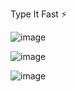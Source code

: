 Type It Fast ⚡

![image](https://user-images.githubusercontent.com/68879676/193414609-9d63cae4-f15c-4d09-9628-bcd5c13be98d.png)

![image](https://user-images.githubusercontent.com/68879676/193414645-1717420a-081e-4b5e-96a7-d5c00fe3af27.png)

![image](https://user-images.githubusercontent.com/68879676/193414761-a939eaee-f270-4ac9-a231-d2c5b18a9cc8.png)
